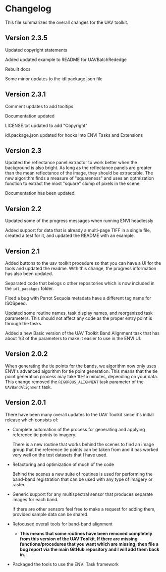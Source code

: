 # Changelog

This file summarizes the overall changes for the UAV toolkit.

## Version 2.3.5

Updated copyright statements

Added updated example to README for UAVBatchRededge

Rebuilt docs

Some minor updates to the idl.package.json file

## Version 2.3.1

Comment updates to add tooltips

Documentation updated

LICENSE.txt updated to add "Copyright"

idl.package.json updated for hooks into ENVI Tasks and Extensions

## Version 2.3

Updated the reflectance panel extractor to work better when the background is also bright. As long as the reflectance panels are greater than the mean reflectance of the image, they should be extractable. The new algorithm finds a measure of "squareness" and uses an optmization function to extract the most "square" clump of pixels in the scene.

Documentation has been updated.


## Version 2.2

Updated some of the progress messages when running ENVI headlessly

Added support for data that is already a multi-page TIFF in a single file, created a test for it, and updated the README with an example.


## Version 2.1

Added buttons to the uav_toolkit procedure so that you can have a UI for the tools and updated the readme. With this change, the progress information has also been updated.

Separated code that belogs o other repositories which is now included in the `idl_pacakges` folder.

Fixed a bug with Parrot Sequoia metadata have a different tag name for ISOSpeed.

Updated some routine names, task display names, and reorganized task parameters. This should not affect any code as the proper entry point is through the tasks.

Added a new Basic version of the UAV Toolkit Band Alignment task that has about 1/3 of the parameters to make it easier to use in the ENVI UI.


## Version 2.0.2

When generating the tie points for the bands, we algorithm now only uses ENVI's advanced algorithm for tie point generation. This means that the tie point generation process may take 10-15 minutes, depending on your data. This change removed the `RIGOROUS_ALIGNMENT` task parameter of the `UAVBandAlignment` task.


## Version 2.0.1

There have been many overall updates to the UAV Toolkit since it's initial release which consists of:

- Complete automation of the process for generating and applying reference tie points to imagery.

    There is a new routine that works behind the scenes to find an image group that the reference tie points can be taken from and it has worked very well on the test datasets that I have used.

- Refactoring and optimization of much of the code

    Behind the scenes a new suite of routines is used for performing the band-band registration that can be used with any type of imagery or raster.

- Generic support for any multispectral sensor that produces separate images for each band.

    If there are other sensors feel free to make a request for adding them, provided sample data can be shared.

- Refocused overall tools for band-band alignment 

    - **This means that some routines have been removed completely from this version of the UAV Toolkit. If there are missing functions/procedures that you want which are missing, then file a bug report via the main GitHub repository and I will add them back in.**

- Packaged the tools to use the ENVI Task framework